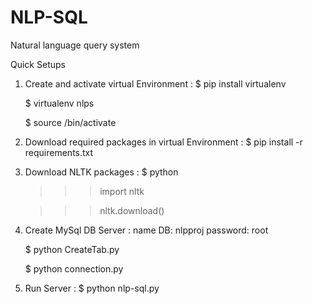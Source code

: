 # NLP-SQL
Natural language query system

Quick Setups

1. Create and activate virtual Environment :
   $ pip install virtualenv

   $ virtualenv nlps
   
   $ source /bin/activate
 
2. Download required packages in virtual Environment :
   $ pip install -r requirements.txt 
  
3. Download NLTK packages : 
   $ python 
   >>> import nltk
   
   >>> nltk.download()

4. Create MySql DB Server :
   name DB: nlpproj
   password: root

   $ python CreateTab.py

   $ python connection.py
  
5. Run Server :
   $ python nlp-sql.py


